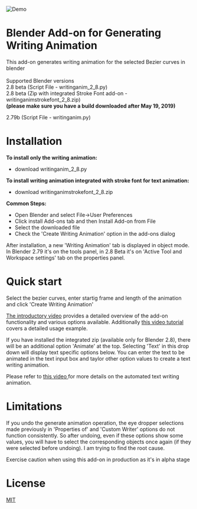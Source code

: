 ![Demo](https://github.com/Shriinivas/writinganimation/blob/master/demo.gif)
# Blender Add-on for Generating Writing Animation<br>
This add-on generates writing animation for the selected Bezier curves in blender <br><br>
Supported Blender versions<br>
2.8 beta (Script File - writinganim_2_8.py) <br>
2.8 beta (Zip with integrated Stroke Font add-on - writinganimstrokefont_2_8.zip) <br>
<b>(please make sure you have a build downloaded after May 19, 2019) </b><br>

2.79b (Script File - writinganim.py) <br>

# Installation
<b>To install only the writing animation:<br></b>
- download writinganim_2_8.py

<b>To install writing animation integrated with stroke font for text animation:<br></b>
- download writinganimstrokefont_2_8.zip

<b>Common Steps:</b>
- Open Blender and select File->User Preferences <br>
- Click install Add-ons tab and then Install Add-on from File<br>
- Select the downloaded file <br>
- Check the 'Create Writing Animation' option in the add-ons dialog <br>

After installation, a new 'Writing Animation' tab is displayed in object mode. In Blender 2.79 it's on the tools panel, in 2.8 Beta it's on 'Active Tool and Workspace settings' tab on the properties panel.

# Quick start
Select the bezier curves, enter startig frame and length of the animation and click 'Create Writing Animation'<br>

<a href=https://youtu.be/_tATQJhAkIg> The introductory video</a> provides a detailed overview of the add-on functionality and various options available. Additionally <a href=https://youtu.be/s2BIh-jV8XE>this video tutorial</a> covers a detailed usage example.

If you have installed the integrated zip (available only for Blender 2.8), there will be an additional option 'Animate' at the top. Selecting 'Text' in this drop down will display text specific options below. You can enter the text to be animated in the text input box and taylor other option values to create a text writing animation.

Please refer to <a href=https://youtu.be/WZVMPuyfYTM> this video </a> for more details on the automated text writing  animation.

# Limitations
If you undo the generate animation operation, the eye dropper selections made previously in 'Properties of' and 'Custom Writer'  options do not function consistently. So after undoing, even if these options show some values, you will have to select the corresponding objects once again (if they were selected before undoing). I am trying to find the root cause.<br>

Exercise caution when using this add-on in production as it's in alpha stage<br>

# License
<a href=https://github.com/Shriinivas/writinganimation/blob/master/LICENSE>MIT</a>
